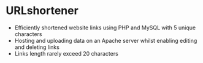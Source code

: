 # URLshortener
  - Efficiently shortened website links using PHP and MySQL with 5 unique characters
  - Hosting and uploading data on an Apache server whilst enabling editing and deleting links
  - Links length rarely exceed 20 characters
